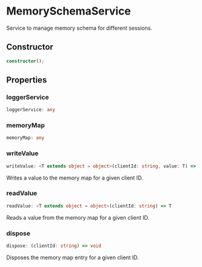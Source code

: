 # MemorySchemaService

Service to manage memory schema for different sessions.

## Constructor

```ts
constructor();
```

## Properties

### loggerService

```ts
loggerService: any
```

### memoryMap

```ts
memoryMap: any
```

### writeValue

```ts
writeValue: <T extends object = object>(clientId: string, value: T) => T
```

Writes a value to the memory map for a given client ID.

### readValue

```ts
readValue: <T extends object = object>(clientId: string) => T
```

Reads a value from the memory map for a given client ID.

### dispose

```ts
dispose: (clientId: string) => void
```

Disposes the memory map entry for a given client ID.
